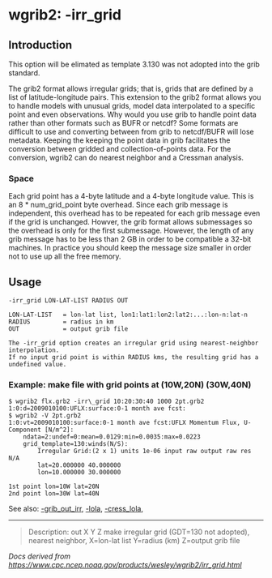 # wgrib2: -irr_grid

## Introduction

This option will be elimated as template 3.130 was not adopted into the grib standard.

The grib2 format allows irregular grids; that is, grids that are defined by a list of latitude-longitude pairs.
This extension to the grib2 format allows you to handle models with unusual grids,
model data interpolated to a specific point and even observations.
Why would you use grib to handle point data rather than other
formats such as BUFR or netcdf? Some formats are difficult to use and converting between from grib to netcdf/BUFR
will lose metadata. Keeping the keeping the point data in grib facilitates the conversion between gridded
and collection-of-points data. For the conversion, wgrib2 can do nearest neighbor and a Cressman analysis.

### Space

Each grid point has a 4-byte latitude and a 4-byte longitude value. This is an
8 \* num_grid_point byte overhead. Since each grib message is independent, this
overhead has to be repeated for each grib message even if the grid is unchanged.
Howver, the grib format allows submessages so the overhead is only for the first
submessage. However, the length of any grib message has to be
less than 2 GB in order to be compatible a 32-bit machines. In practice you should
keep the message size smaller in order not to use up all the free memory.

## Usage

```
-irr_grid LON-LAT-LIST RADIUS OUT

LON-LAT-LIST   = lon-lat list, lon1:lat1:lon2:lat2:...:lon-n:lat-n
RADIUS         = radius in km
OUT            = output grib file

The -irr_grid option creates an irregular grid using nearest-neighbor interpolation.
If no input grid point is within RADIUS kms, the resulting grid has a undefined value.
```

### Example: make file with grid points at (10W,20N) (30W,40N)

```
$ wgrib2 flx.grb2 -irr\_grid 10:20:30:40 1000 2pt.grb2
1:0:d=2009010100:UFLX:surface:0-1 month ave fcst:
$ wgrib2 -V 2pt.grb2
1:0:vt=2009010100:surface:0-1 month ave fcst:UFLX Momentum Flux, U-Component [N/m^2]:
    ndata=2:undef=0:mean=0.0129:min=0.0035:max=0.0223
    grid_template=130:winds(N/S):
        Irregular Grid:(2 x 1) units 1e-06 input raw output raw res N/A
        lat=20.000000 40.000000
        lon=10.000000 30.000000

1st point lon=10W lat=20N
2nd point lon=30W lat=40N
```

See also:
[-grib_out_irr](grib_out_irr.md),
[-lola](lola.md),
[-cress_lola](cress_lola.md),

---

> Description: out X Y Z make irregular grid (GDT=130 not adopted), nearest neighbor, X=lon-lat list Y=radius (km) Z=output grib file

_Docs derived from <https://www.cpc.ncep.noaa.gov/products/wesley/wgrib2/irr_grid.html>_

